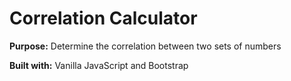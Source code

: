 <h1>Correlation Calculator</h1>
<p><b>Purpose:</b> Determine the correlation between two sets of numbers</p>
<p><b>Built with:</b> Vanilla JavaScript and Bootstrap</p>
